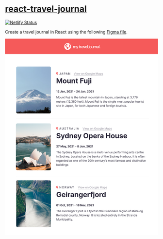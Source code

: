 # [react-travel-journal](https://react-trav-journal.netlify.app/)

[![Netlify Status](https://api.netlify.com/api/v1/badges/847a41a2-aa96-4476-b4a1-75162c951086/deploy-status)](https://app.netlify.com/sites/react-trav-journal/deploys)

Create a travel journal in React using the following [Figma file](src/assets/TravelJournal.fig).

![Design screenshot](/src/assets/figma.png)
